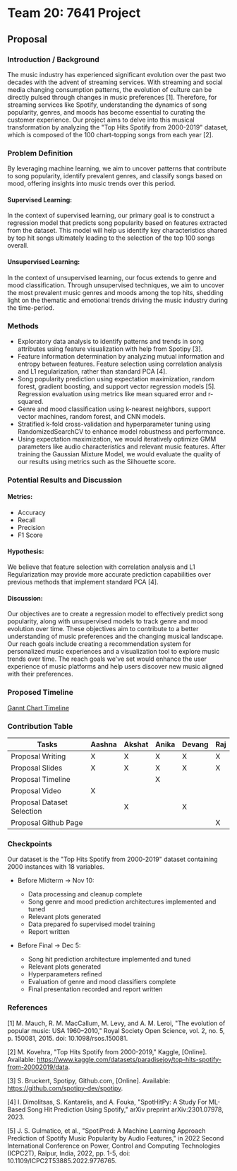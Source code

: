 # Team 20: 7641 Project 

## Proposal



### Introduction / Background


The music industry has experienced significant evolution over the past two decades with the advent of streaming services. With streaming and social media changing consumption patterns, the evolution of culture can be directly pulsed through changes in music preferences [1]. Therefore, for streaming services like Spotify, understanding the dynamics of song popularity, genres, and moods has become essential to curating the customer experience. Our project aims to delve into this musical transformation by analyzing the "Top Hits Spotify from 2000-2019" dataset, which is composed of the 100 chart-topping songs from each year [2].



### Problem Definition


By leveraging machine learning, we aim to uncover patterns that contribute to song popularity, identify prevalent genres, and classify songs based on mood, offering insights into music trends over this period.

#### Supervised Learning:

In the context of supervised learning, our primary goal is to construct a regression model that predicts song popularity based on features extracted from the dataset. This model will help us identify key characteristics shared by top hit songs ultimately leading to the selection of the top 100 songs overall. 

#### Unsupervised Learning:

In the context of unsupervised learning, our focus extends to genre and mood classification. Through unsupervised techniques, we aim to uncover the most prevalent music genres and moods among the top hits, shedding light on the thematic and emotional trends driving the music industry during the time-period.



### Methods 


* Exploratory data analysis to identify patterns and trends in song attributes using feature visualization with help from Spotipy [3].
* Feature information determination by analyzing mutual information and entropy between features. Feature selection using correlation analysis and L1 regularization, rather than standard PCA [4]. 
* Song popularity prediction using expectation maximization, random forest, gradient boosting, and support vector regression models [5]. Regression evaluation using metrics like mean squared error and r-squared.
* Genre and mood classification using k-nearest neighbors, support vector machines, random forest, and CNN models.
* Stratified k-fold cross-validation and hyperparameter tuning using RandomizedSearchCV to enhance model robustness and performance.
* Using expectation maximization, we would iteratively optimize GMM parameters like audio characteristics and relevant music features. After training the Gaussian Mixture Model, we would evaluate the quality of our results using metrics such as the Silhouette score.



### Potential Results and Discussion


#### Metrics:

* Accuracy
* Recall
* Precision
* F1 Score

#### Hypothesis:

We believe that feature selection with correlation analysis and L1 Regularization may provide more accurate prediction capabilities over previous methods that implement standard PCA [4].

#### Discussion:

Our objectives are to create a regression model to effectively predict song popularity, along with unsupervised models to track genre and mood evolution over time. These objectives aim to contribute to a better understanding of music preferences and the changing musical landscape. Our reach goals include creating a recommendation system for personalized music experiences and a visualization tool to explore music trends over time. The reach goals we've set would enhance the user experience of music platforms and help users discover new music aligned with their preferences.



### Proposed Timeline


[Gannt Chart Timeline](https://docs.google.com/spreadsheets/d/1DY6M5F-5bqtjDR2IK07es8zp60YzUyz3/edit?usp=sharing&ouid=115370411170529593050&rtpof=true&sd=true)



### Contribution Table


| Tasks | Aashna | Akshat | Anika | Devang | Raj|
| ------------- | ------------- | ------------- | ------------- | ------------- | ------------- |
| Proposal Writing | X | X | X | X | X |
| Proposal Slides | X | X | X | X | X |
| Proposal Timeline |  |  | X |  |  |
| Proposal Video | X |  |  |  |  |
| Proposal Dataset Selection |  | X |  | X |  |
| Proposal Github Page |  |  |  |  | X |


### Checkpoints


Our dataset is the "Top Hits Spotify from 2000-2019" dataset containing 2000 instances with 18 variables.  

  - Before Midterm → Nov 10:
    - Data processing and cleanup complete
    - Song genre and mood prediction architectures implemented and tuned
    - Relevant plots generated
    - Data prepared fo supervised model training
    - Report written
    
  - Before Final → Dec 5:
    - Song hit prediction architecture implemented and tuned
    - Relevant plots generated
    - Hyperparameters refined
    - Evaluation of genre and mood classifiers complete
    - Final presentation recorded and report written



### References

[1]	M. Mauch, R. M. MacCallum, M. Levy, and A. M. Leroi, "The evolution of popular music: USA 1960–2010," Royal Society Open Science, vol. 2, no. 5, p. 150081, 2015. doi: 10.1098/rsos.150081.

[2]	M. Kovehra, "Top Hits Spotify from 2000-2019," Kaggle, [Online]. Available: https://www.kaggle.com/datasets/paradisejoy/top-hits-spotify-from-20002019/data.

[3]	S. Bruckert, Spotipy, Github.com, [Online]. Available: https://github.com/spotipy-dev/spotipy.

[4]	I. Dimolitsas, S. Kantarelis, and A. Fouka, "SpotHitPy: A Study For ML-Based Song Hit Prediction Using Spotify," arXiv preprint arXiv:2301.07978, 2023.

[5]	J. S. Gulmatico, et al., "SpotiPred: A Machine Learning Approach Prediction of Spotify Music Popularity by Audio Features," in 2022 Second International Conference on Power, Control and Computing Technologies (ICPC2T), Raipur, India, 2022, pp. 1-5, doi: 10.1109/ICPC2T53885.2022.9776765.

